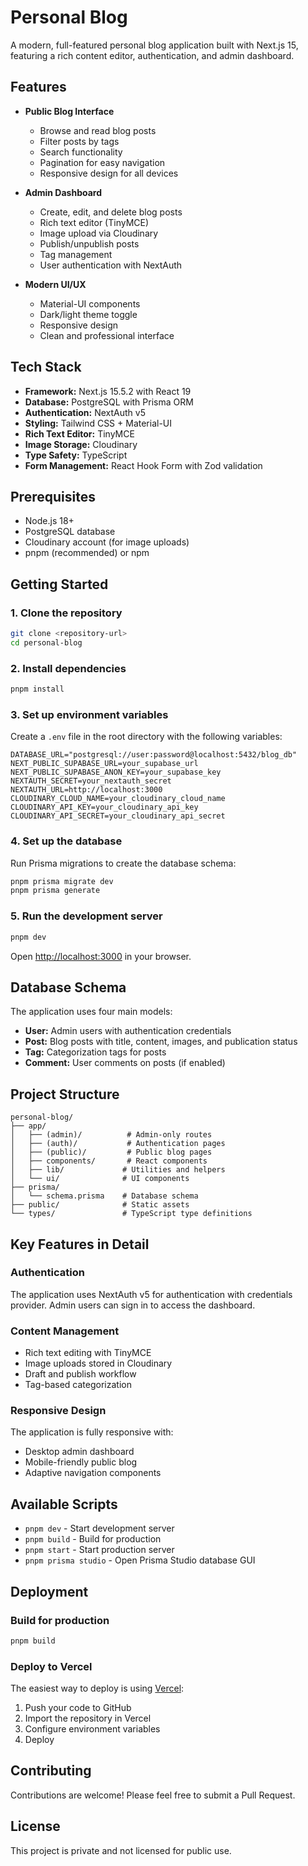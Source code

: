 # Personal Blog

A modern, full-featured personal blog application built with Next.js 15, featuring a rich content editor, authentication, and admin dashboard.

## Features

- **Public Blog Interface**
  - Browse and read blog posts
  - Filter posts by tags
  - Search functionality
  - Pagination for easy navigation
  - Responsive design for all devices

- **Admin Dashboard**
  - Create, edit, and delete blog posts
  - Rich text editor (TinyMCE)
  - Image upload via Cloudinary
  - Publish/unpublish posts
  - Tag management
  - User authentication with NextAuth

- **Modern UI/UX**
  - Material-UI components
  - Dark/light theme toggle
  - Responsive design
  - Clean and professional interface

## Tech Stack

- **Framework:** Next.js 15.5.2 with React 19
- **Database:** PostgreSQL with Prisma ORM
- **Authentication:** NextAuth v5
- **Styling:** Tailwind CSS + Material-UI
- **Rich Text Editor:** TinyMCE
- **Image Storage:** Cloudinary
- **Type Safety:** TypeScript
- **Form Management:** React Hook Form with Zod validation

## Prerequisites

- Node.js 18+
- PostgreSQL database
- Cloudinary account (for image uploads)
- pnpm (recommended) or npm

## Getting Started

### 1. Clone the repository

```bash
git clone <repository-url>
cd personal-blog
```

### 2. Install dependencies

```bash
pnpm install
```

### 3. Set up environment variables

Create a `.env` file in the root directory with the following variables:

```env
DATABASE_URL="postgresql://user:password@localhost:5432/blog_db"
NEXT_PUBLIC_SUPABASE_URL=your_supabase_url
NEXT_PUBLIC_SUPABASE_ANON_KEY=your_supabase_key
NEXTAUTH_SECRET=your_nextauth_secret
NEXTAUTH_URL=http://localhost:3000
CLOUDINARY_CLOUD_NAME=your_cloudinary_cloud_name
CLOUDINARY_API_KEY=your_cloudinary_api_key
CLOUDINARY_API_SECRET=your_cloudinary_api_secret
```

### 4. Set up the database

Run Prisma migrations to create the database schema:

```bash
pnpm prisma migrate dev
pnpm prisma generate
```

### 5. Run the development server

```bash
pnpm dev
```

Open [http://localhost:3000](http://localhost:3000) in your browser.

## Database Schema

The application uses four main models:

- **User:** Admin users with authentication credentials
- **Post:** Blog posts with title, content, images, and publication status
- **Tag:** Categorization tags for posts
- **Comment:** User comments on posts (if enabled)

## Project Structure

```
personal-blog/
├── app/
│   ├── (admin)/          # Admin-only routes
│   ├── (auth)/           # Authentication pages
│   ├── (public)/         # Public blog pages
│   ├── components/       # React components
│   ├── lib/             # Utilities and helpers
│   └── ui/              # UI components
├── prisma/
│   └── schema.prisma    # Database schema
├── public/              # Static assets
└── types/               # TypeScript type definitions
```

## Key Features in Detail

### Authentication

The application uses NextAuth v5 for authentication with credentials provider. Admin users can sign in to access the dashboard.

### Content Management

- Rich text editing with TinyMCE
- Image uploads stored in Cloudinary
- Draft and publish workflow
- Tag-based categorization

### Responsive Design

The application is fully responsive with:
- Desktop admin dashboard
- Mobile-friendly public blog
- Adaptive navigation components

## Available Scripts

- `pnpm dev` - Start development server
- `pnpm build` - Build for production
- `pnpm start` - Start production server
- `pnpm prisma studio` - Open Prisma Studio database GUI

## Deployment

### Build for production

```bash
pnpm build
```

### Deploy to Vercel

The easiest way to deploy is using [Vercel](https://vercel.com):

1. Push your code to GitHub
2. Import the repository in Vercel
3. Configure environment variables
4. Deploy

## Contributing

Contributions are welcome! Please feel free to submit a Pull Request.

## License

This project is private and not licensed for public use.
